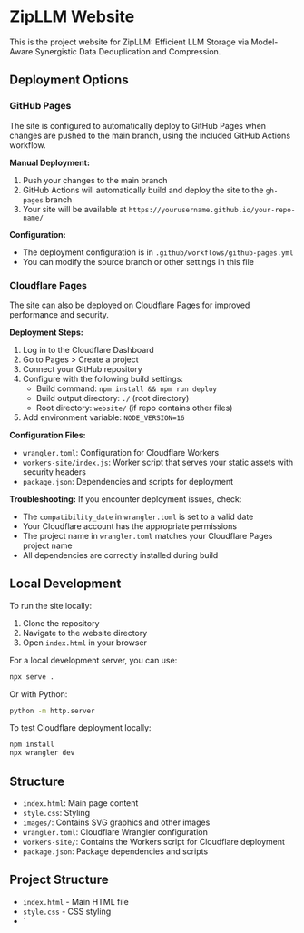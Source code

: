 # ZipLLM Website

This is the project website for ZipLLM: Efficient LLM Storage via Model-Aware Synergistic Data Deduplication and Compression.

## Deployment Options

### GitHub Pages

The site is configured to automatically deploy to GitHub Pages when changes are pushed to the main branch, using the included GitHub Actions workflow.

**Manual Deployment:**

1. Push your changes to the main branch
2. GitHub Actions will automatically build and deploy the site to the `gh-pages` branch
3. Your site will be available at `https://yourusername.github.io/your-repo-name/`

**Configuration:**
- The deployment configuration is in `.github/workflows/github-pages.yml`
- You can modify the source branch or other settings in this file

### Cloudflare Pages

The site can also be deployed on Cloudflare Pages for improved performance and security.

**Deployment Steps:**

1. Log in to the Cloudflare Dashboard
2. Go to Pages > Create a project
3. Connect your GitHub repository
4. Configure with the following build settings:
   - Build command: `npm install && npm run deploy`
   - Build output directory: `./` (root directory)
   - Root directory: `website/` (if repo contains other files)
5. Add environment variable: `NODE_VERSION=16`

**Configuration Files:**
- `wrangler.toml`: Configuration for Cloudflare Workers
- `workers-site/index.js`: Worker script that serves your static assets with security headers
- `package.json`: Dependencies and scripts for deployment

**Troubleshooting:**
If you encounter deployment issues, check:
- The `compatibility_date` in `wrangler.toml` is set to a valid date
- Your Cloudflare account has the appropriate permissions
- The project name in `wrangler.toml` matches your Cloudflare Pages project name
- All dependencies are correctly installed during build

## Local Development

To run the site locally:

1. Clone the repository
2. Navigate to the website directory
3. Open `index.html` in your browser

For a local development server, you can use:

```bash
npx serve .
```

Or with Python:

```bash
python -m http.server
```

To test Cloudflare deployment locally:

```bash
npm install
npx wrangler dev
```

## Structure

- `index.html`: Main page content
- `style.css`: Styling
- `images/`: Contains SVG graphics and other images
- `wrangler.toml`: Cloudflare Wrangler configuration
- `workers-site/`: Contains the Workers script for Cloudflare deployment
- `package.json`: Package dependencies and scripts

## Project Structure

- `index.html` - Main HTML file
- `style.css` - CSS styling
- `